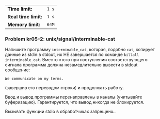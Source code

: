 |                      |       |
|----------------------|-------|
| **Time limit:**      | `1 s` |
| **Real time limit:** | `1 s` |
| **Memory limit:**    | `64M` |


### Problem kr05-2: unix/signal/interminable-cat

Напишите программу `interminable_cat`, которая, подобно `cat`, копирует данные из stdin в stdout, но
НЕ завершается по команде `killall interminable_cat`. Вместо этого при поступлении соответствующего
сигнала программа должна незамедлительно вывести в stdout сообщение:

    
    
    We communicate on my terms.

(завершив его переводом строки) и продолжать работу.

Ввод и вывод программы перенаправлены в каналы (учитывайте буферизацию). Гарантируется, что вывод
никогда не блокируется.

Вызывать функции stdio в обработчиках запрещено..

